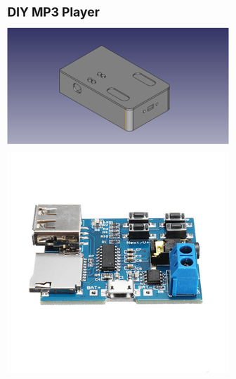 # DIY MP3 Player

![DIY MP3 Player](https://github.com/Nanich87/diy-mp3-player/blob/main/3d-model.png "DIY MP3 Player")

![MP3 Lossless Decoder Board](https://github.com/Nanich87/diy-mp3-player/blob/main/mp3-lossless-decoder-board.jpg "MP3 Lossless Decoder Board")

